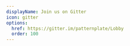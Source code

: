 ```yaml
---
displayName: Join us on Gitter
icon: gitter
options:
  href: https://gitter.im/patternplate/Lobby
  order: 100
---
```


